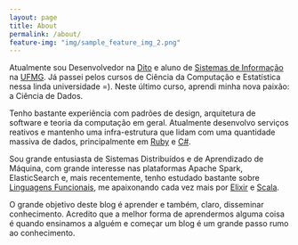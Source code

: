 ```yaml
---
layout: page
title: About
permalink: /about/
feature-img: "img/sample_feature_img_2.png"
---
```



Atualmente sou Desenvolvedor na [Dito](http://www.dito.com.br) e aluno de [Sistemas de Informação](http://www.dcc.ufmg.br) na [UFMG](http://www.ufmg.br). Já passei pelos cursos de Ciência da Computação e Estatística nessa linda universidade =). Neste último curso, aprendi minha nova paixão: a Ciência de Dados.

Tenho bastante experiência com padrões de design, arquitetura de software e teoria da computação em geral. Atualmente desenvolvo serviços reativos e mantenho uma infra-estrutura que lidam com uma quantidade massiva de dados, principalmente em [Ruby](https://www.ruby-lang.org/) e [C#](https://blogs.msdn.microsoft.com/dotnet/2016/08/24/whats-new-in-csharp-7-0/).

Sou grande entusiasta de Sistemas Distribuídos e de Aprendizado de Máquina, com grande interesse nas plataformas Apache Spark, ElasticSearch e, mais recentemente, tenho estudado bastante sobre [Linguagens Funcionais](https://medium.com/@cscalfani/why-programmers-need-limits-3d96e1a0a6db#.6enkty99j), me apaixonando cada vez mais por [Elixir](http://www.elixir-lang.org) e [Scala](http://www.scala-lang.org).

O grande objetivo deste blog é aprender e também, claro, disseminar conhecimento. Acredito que a melhor forma de aprendermos alguma coisa é quando ensinamos a alguém e começar um blog é um grande passo rumo ao conhecimento.
